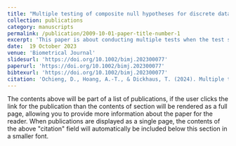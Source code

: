 ```yaml
---
title: "Multiple testing of composite null hypotheses for discrete data using randomized p-values"
collection: publications
category: manuscripts
permalink: /publication/2009-10-01-paper-title-number-1
excerpt: 'This paper is about conducting multiple tests when the test statistic is discrete and the hypotheses of interest is composite'
date:  19 October 2023
venue: 'Biometrical Journal'
slidesurl: 'https://doi.org/10.1002/bimj.202300077'
paperurl: 'https://doi.org/10.1002/bimj.202300077'
bibtexurl: 'https://doi.org/10.1002/bimj.202300077'
citation: 'Ochieng, D., Hoang, A.-T., & Dickhaus, T. (2024). Multiple testing of composite nullhypotheses for discrete data using randomized 𝑝-values. Biometrical Journal, 66, 2300077.https://doi.org/10.1002/bimj.202300077'
---
```

The contents above will be part of a list of publications, if the user clicks the link for the publication than the contents of section will be rendered as a full page, allowing you to provide more information about the paper for the reader. When publications are displayed as a single page, the contents of the above "citation" field will automatically be included below this section in a smaller font.
